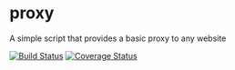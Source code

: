 # proxy
A simple script that provides a basic proxy to any website

[![Build Status](https://travis-ci.org/duncan3dc/proxy.svg?branch=master)](https://travis-ci.org/duncan3dc/proxy)
[![Coverage Status](https://coveralls.io/repos/github/duncan3dc/proxy/badge.svg)](https://coveralls.io/github/duncan3dc/proxy)
